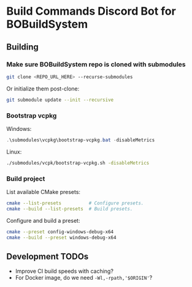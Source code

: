 # Build Commands Discord Bot for BOBuildSystem

## Building

### Make sure BOBuildSystem repo is cloned with submodules

```bash
git clone <REPO_URL_HERE> --recurse-submodules  
```

Or initialize them post-clone:

```bash
git submodule update --init --recursive
```

### Bootstrap vcpkg

Windows:

```powershell
.\submodules\vcpkg\bootstrap-vcpkg.bat -disableMetrics
```

Linux:

```bash
./submodules/vcpk/bootstrap-vcpkg.sh -disableMetrics
```

### Build project

List available CMake presets:

```bash
cmake --list-presets          # Configure presets.
cmake --build --list-presets  # Build presets.
```

Configure and build a preset:

```bash
cmake --preset config-windows-debug-x64
cmake --build --preset windows-debug-x64
```

## Development TODOs

- Improve CI build speeds with caching?
- For Docker image, do we need `-Wl,-rpath,'$ORIGIN'`?
